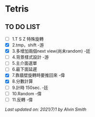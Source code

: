 # Tetris

## TO DO LIST
- [ ] 1.T S Z 特殊旋轉 
- [x] 2.tmp，shift -游
- [x] 3.多增加兩個next view(尚未random) -廷
- [ ] 4.背景樣式設計 -游 
- [ ] 5.主介面選單
- [ ] 6.最下面延遲
- [X] 7.靠牆壁旋轉時要推回來 -偉
- [X] 8.分數計算 
- [ ] 9.計時 150sec. -廷
- [ ] 10.Random -偉
- [ ] 11.反轉 -偉

*Last updated on: 2021/7/1 by Alvin Smith*
